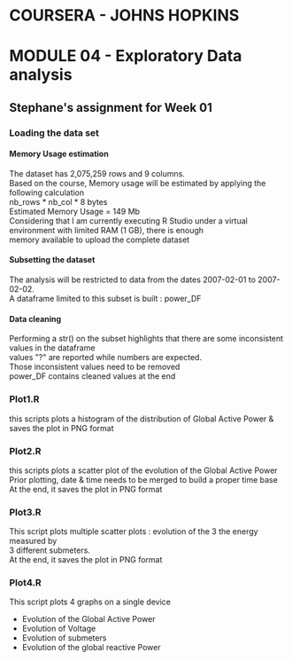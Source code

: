 # COURSERA - JOHNS HOPKINS
# MODULE 04 - Exploratory Data analysis
## Stephane's assignment for Week 01

### Loading the data set
#### Memory Usage estimation
The dataset has 2,075,259 rows and 9 columns. <br>
Based on the course, Memory usage will be estimated by applying the following calculation <br>
nb_rows * nb_col * 8 bytes <br>
Estimated Memory Usage = 149 Mb <br>
Considering that I am currently executing R Studio under a virtual environment with limited RAM (1 GB), there is enough  <br>
memory available to upload the complete dataset  <br>

#### Subsetting the dataset
The analysis will be restricted to data from the dates 2007-02-01 to 2007-02-02.  <br>
A dataframe limited to this subset is built : power_DF <br>

#### Data cleaning
Performing a str() on the subset highlights that there are some inconsistent values in the dataframe <br>
values "?" are reported while numbers are expected. <br>
Those inconsistent values need to be removed <br>
power_DF contains cleaned values at the end <br>

### Plot1.R
this scripts plots a histogram of the distribution of Global Active Power & saves the plot in PNG format <br> 

### Plot2.R
this scripts plots a scatter plot of the evolution of the Global Active Power <br>
Prior plotting, date & time needs to be merged to build a proper time base <br>
At the end, it saves the plot in PNG format <br>

### Plot3.R
This script plots multiple scatter plots : evolution of the 3 the energy measured by <br>
3 different submeters. <br>
At the end, it saves the plot in PNG format <br>

### Plot4.R
This script plots 4 graphs on a single device <br>
- Evolution of the Global Active Power <br>
- Evolution of Voltage <br>
- Evolution of submeters <br> 
- Evolution of the global reactive Power <br>


